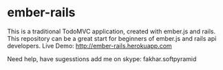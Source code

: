 ember-rails
===========

This is a traditional TodoMVC application, created with ember.js and rails.
This repository can be a great start for beginners of ember.js and rails api developers.
Live Demo: http://ember-rails.herokuapp.com

Need help, have sugesstions add me on skype: fakhar.softpyramid
